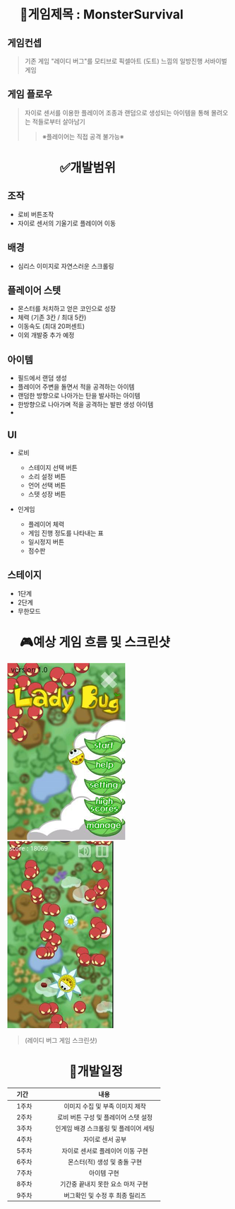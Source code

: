 
# 　:bookmark:게임제목 : MonsterSurvival

## 게임컨셉
> 기존 게임 "레이디 버그"를 모티브로
픽셀아트 (도트) 느낌의 일방진행 서바이벌 게임


## 게임 플로우 
> 자이로 센서를 이용한 플레이어 조종과
랜덤으로 생성되는 아이템을 통해 몰려오는 적들로부터 살아남기
>>※플레이어는 직접 공격 불가능※

# 　　　 　:white_check_mark:개발범위

## 조작 
  * 로비 버튼조작 
  * 자이로 센서의 기울기로 플레이어 이동 
  
##  배경
  * 심리스 이미지로 자연스러운 스크롤링
## 플레이어 스텟 
  * 몬스터를 처치하고 얻은 코인으로 성장
  * 체력 (기존 3칸 / 최대 5칸)
  * 이동속도 (최대 20퍼센트)
  * 이외 개발중 추가 예정
  
## 아이템 
* 필드에서 랜덤 생성 
* 플레이어 주변을 돌면서 적을 공격하는 아이템
* 랜덤한 방향으로 나아가는 탄을 발사하는 아이템
* 한방향으로 나아가며 적을 공격하는 발판 생성 아이템
* 

## UI
  * 로비
    * 스테이지 선택 버튼
    * 소리 설정 버튼
    * 언어 선택 버튼
    * 스텟 성장 버튼
   
  * 인게임
    * 플레이어 체력
    * 게임 진행 정도를 나타내는 표
    * 일시정지 버튼
    * 점수판
    
## 스테이지
  * 1단계 
  * 2단계
  * 무한모드 
 
# 　:video_game:예상 게임 흐름 및 스크린샷 
![ex_screenshot](./Lb1.png) ![ex_screenshot](./Lb2.jpg)
>(레이디 버그 게임 스크린샷)


# 　　　　　:date:개발일정 

|　기간　|　내용　|
|:---|:---:|
|　1주차　|　 이미지 수집 및 부족 이미지 제작　|
|　2주차　|　 로비 버튼 구성 및 플레이어 스텟 설정　|
|　3주차　|　 인게임 배경 스크롤링 및 플레이어 세팅　|
|　4주차　|　 자이로 센서 공부　|
|　5주차　|　 자이로 센서로 플레이어 이동 구현　|
|　6주차　|　 몬스터(적) 생성 및 충돌 구현　|
|　7주차　| 　아이템 구현　|
|　8주차　| 　기간중 끝내지 못한 요소 마저 구현　|
|　9주차　|　 버그확인 및 수정 후 최종 릴리즈 　|
